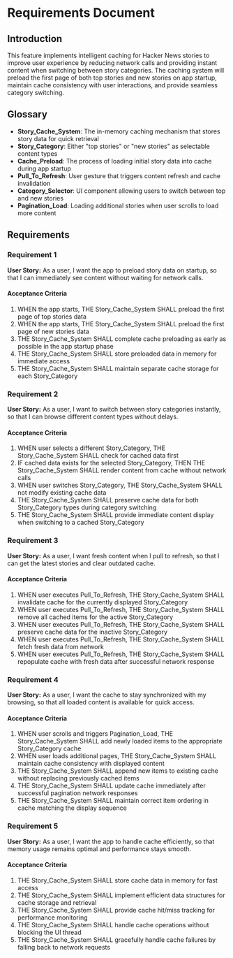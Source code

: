 # Requirements Document

## Introduction

This feature implements intelligent caching for Hacker News stories to improve user experience by reducing network calls and providing instant content when switching between story categories. The caching system will preload the first page of both top stories and new stories on app startup, maintain cache consistency with user interactions, and provide seamless category switching.

## Glossary

- **Story_Cache_System**: The in-memory caching mechanism that stores story data for quick retrieval
- **Story_Category**: Either "top stories" or "new stories" as selectable content types
- **Cache_Preload**: The process of loading initial story data into cache during app startup
- **Pull_To_Refresh**: User gesture that triggers content refresh and cache invalidation
- **Category_Selector**: UI component allowing users to switch between top and new stories
- **Pagination_Load**: Loading additional stories when user scrolls to load more content

## Requirements

### Requirement 1

**User Story:** As a user, I want the app to preload story data on startup, so that I can immediately see content without waiting for network calls.

#### Acceptance Criteria

1. WHEN the app starts, THE Story_Cache_System SHALL preload the first page of top stories data
2. WHEN the app starts, THE Story_Cache_System SHALL preload the first page of new stories data
3. THE Story_Cache_System SHALL complete cache preloading as early as possible in the app startup phase
4. THE Story_Cache_System SHALL store preloaded data in memory for immediate access
5. THE Story_Cache_System SHALL maintain separate cache storage for each Story_Category

### Requirement 2

**User Story:** As a user, I want to switch between story categories instantly, so that I can browse different content types without delays.

#### Acceptance Criteria

1. WHEN user selects a different Story_Category, THE Story_Cache_System SHALL check for cached data first
2. IF cached data exists for the selected Story_Category, THEN THE Story_Cache_System SHALL render content from cache without network calls
3. WHEN user switches Story_Category, THE Story_Cache_System SHALL not modify existing cache data
4. THE Story_Cache_System SHALL preserve cache data for both Story_Category types during category switching
5. THE Story_Cache_System SHALL provide immediate content display when switching to a cached Story_Category

### Requirement 3

**User Story:** As a user, I want fresh content when I pull to refresh, so that I can get the latest stories and clear outdated cache.

#### Acceptance Criteria

1. WHEN user executes Pull_To_Refresh, THE Story_Cache_System SHALL invalidate cache for the currently displayed Story_Category
2. WHEN user executes Pull_To_Refresh, THE Story_Cache_System SHALL remove all cached items for the active Story_Category
3. WHEN user executes Pull_To_Refresh, THE Story_Cache_System SHALL preserve cache data for the inactive Story_Category
4. WHEN user executes Pull_To_Refresh, THE Story_Cache_System SHALL fetch fresh data from network
5. WHEN user executes Pull_To_Refresh, THE Story_Cache_System SHALL repopulate cache with fresh data after successful network response

### Requirement 4

**User Story:** As a user, I want the cache to stay synchronized with my browsing, so that all loaded content is available for quick access.

#### Acceptance Criteria

1. WHEN user scrolls and triggers Pagination_Load, THE Story_Cache_System SHALL add newly loaded items to the appropriate Story_Category cache
2. WHEN user loads additional pages, THE Story_Cache_System SHALL maintain cache consistency with displayed content
3. THE Story_Cache_System SHALL append new items to existing cache without replacing previously cached items
4. THE Story_Cache_System SHALL update cache immediately after successful pagination network responses
5. THE Story_Cache_System SHALL maintain correct item ordering in cache matching the display sequence

### Requirement 5

**User Story:** As a user, I want the app to handle cache efficiently, so that memory usage remains optimal and performance stays smooth.

#### Acceptance Criteria

1. THE Story_Cache_System SHALL store cache data in memory for fast access
2. THE Story_Cache_System SHALL implement efficient data structures for cache storage and retrieval
3. THE Story_Cache_System SHALL provide cache hit/miss tracking for performance monitoring
4. THE Story_Cache_System SHALL handle cache operations without blocking the UI thread
5. THE Story_Cache_System SHALL gracefully handle cache failures by falling back to network requests